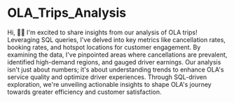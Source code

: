 # OLA_Trips_Analysis
Hi, 🙋‍♀️
I'm excited to share insights from our analysis of OLA trips! Leveraging SQL queries, I've delved into key metrics like cancellation rates, booking rates, and hotspot locations for customer engagement. By examining the data, I've pinpointed areas where cancellations are prevalent, identified high-demand regions, and gauged driver earnings. Our analysis isn't just about numbers; it's about understanding trends to enhance OLA's service quality and optimize driver experiences. Through SQL-driven exploration, we're unveiling actionable insights to shape OLA's journey towards greater efficiency and customer satisfaction.
